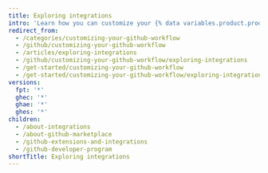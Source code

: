 ```yaml
---
title: Exploring integrations
intro: 'Learn how you can customize your {% data variables.product.prodname_dotcom %} workflow with integrations.'
redirect_from:
  - /categories/customizing-your-github-workflow
  - /github/customizing-your-github-workflow
  - /articles/exploring-integrations
  - /github/customizing-your-github-workflow/exploring-integrations
  - /get-started/customizing-your-github-workflow
  - /get-started/customizing-your-github-workflow/exploring-integrations
versions:
  fpt: '*'
  ghec: '*'
  ghae: '*'
  ghes: '*'
children:
  - /about-integrations
  - /about-github-marketplace
  - /github-extensions-and-integrations
  - /github-developer-program
shortTitle: Exploring integrations
---
```

